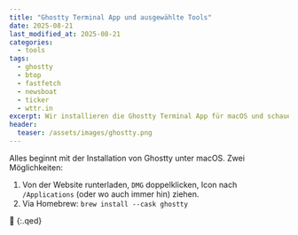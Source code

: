 ```yaml
---
title: "Ghostty Terminal App und ausgewählte Tools"
date: 2025-08-21
last_modified_at: 2025-08-21
categories:
  - tools
tags:
  - ghostty
  - btop
  - fastfetch
  - newsboat
  - ticker
  - wttr.in
excerpt: Wir installieren die Ghostty Terminal App für macOS und schauen uns ein paar ausgewählte 'Text-Tools' an.
header:
  teaser: /assets/images/ghostty.png
---
```


Alles beginnt mit der Installation von Ghostty unter macOS. Zwei Möglichkeiten:
1. Von der Website runterladen, `DMG` doppelklicken, Icon nach `/Applications` (oder wo auch immer hin) ziehen.
2. Via Homebrew: `brew install --cask ghostty`




🔲
{:.qed}